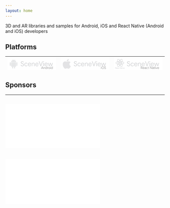 ```yaml
---
layout: home
---
```

3D and AR libraries and samples for Android, iOS and React Native (Android and iOS) developers

## Platforms

| [![Logo SceneView Android](/assets/img/logos/android/logo_link.png)](https://github.com/SceneView/sceneform-android) | [![Logo SceneView iOS](/assets/img/logos/ios/logo_link.png)](https://github.com/SceneView/sceneform-ios) | [![Logo SceneView React Native](/assets/img/logos/react-native/logo_link.png)](https://github.com/SceneView/react-native-sceneform) |
| - | - | - |

## Sponsors

---
[![Logo DigitalMate](/assets/img/sponsors/digitalmate.png)](https://www.digitalmate.fr/)
---
[![Logo Netpipe](/assets/img/sponsors/netpipe.png)](https://www.netpipe.io/)
---
